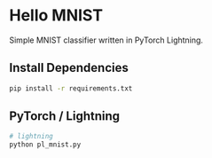# Hello MNIST

Simple MNIST classifier written in PyTorch Lightning.

## Install Dependencies

```bash
pip install -r requirements.txt
```

## PyTorch / Lightning

```bash
# lightning
python pl_mnist.py
```

